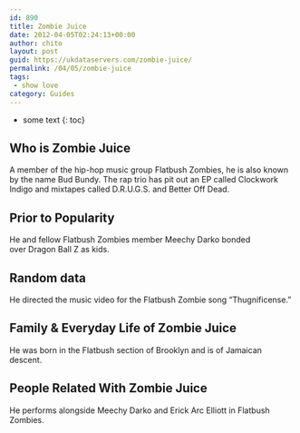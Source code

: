 ```yaml
---
id: 890
title: Zombie Juice
date: 2012-04-05T02:24:13+00:00
author: chito
layout: post
guid: https://ukdataservers.com/zombie-juice/
permalink: /04/05/zombie-juice
tags:
 - show love
category: Guides
---
```


* some text
{: toc}
          
          
## Who is  Zombie Juice
                  
                  
                  
A member of the hip-hop music group Flatbush Zombies, he is also known by the name Bud Bundy. The rap trio has pit out an EP called Clockwork Indigo and mixtapes called D.R.U.G.S. and Better Off Dead.
                  
                
                
                
## Prior to Popularity 
                  
                  
                  
He and fellow Flatbush Zombies member Meechy Darko bonded over Dragon Ball Z as kids.
                  
                
                
                
## Random data 
                  
                  
                  
He directed the music video for the Flatbush Zombie song &#8220;Thugnificense.&#8221;
                  
                
                
                
## Family & Everyday Life of Zombie Juice
                  
                  
                  
He was born in the Flatbush section of Brooklyn and is of Jamaican descent.
                  
                
                
                
## People Related With  Zombie Juice
                  
                  
                  
He performs alongside Meechy Darko and Erick Arc Elliott in Flatbush Zombies.
                  
                
              
            
          
          
          
    
    
  
